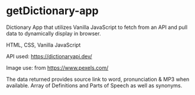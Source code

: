 # getDictionary-app
Dictionary App that utilizes Vanilla JavaScript to fetch from an API and pull data to dynamically display in browser.

HTML, CSS, Vanilla JavaScript

API used: https://dictionaryapi.dev/

Image use: from https://www.pexels.com/

The data returned provides source link to word, pronunciation &  MP3 when available. Array of Definitions and Parts of Speech as well as synonyms.
